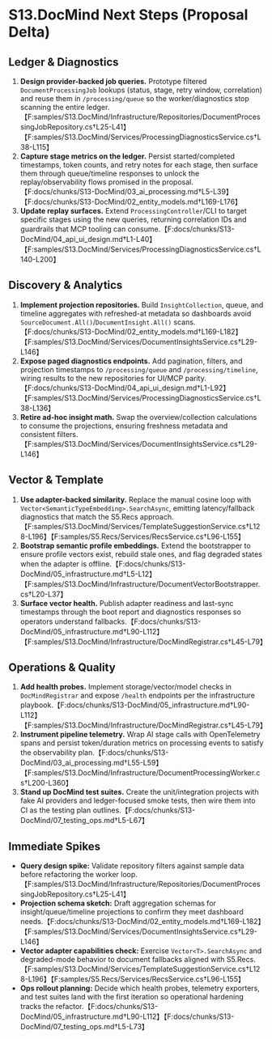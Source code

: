 # S13.DocMind Next Steps (Proposal Delta)

## Ledger & Diagnostics
1. **Design provider-backed job queries.** Prototype filtered `DocumentProcessingJob` lookups (status, stage, retry window, correlation) and reuse them in `/processing/queue` so the worker/diagnostics stop scanning the entire ledger.【F:samples/S13.DocMind/Infrastructure/Repositories/DocumentProcessingJobRepository.cs†L25-L41】【F:samples/S13.DocMind/Services/ProcessingDiagnosticsService.cs†L38-L115】
2. **Capture stage metrics on the ledger.** Persist started/completed timestamps, token counts, and retry notes for each stage, then surface them through queue/timeline responses to unlock the replay/observability flows promised in the proposal.【F:docs/chunks/S13-DocMind/03_ai_processing.md†L5-L39】【F:docs/chunks/S13-DocMind/02_entity_models.md†L169-L176】
3. **Update replay surfaces.** Extend `ProcessingController`/CLI to target specific stages using the new queries, returning correlation IDs and guardrails that MCP tooling can consume.【F:docs/chunks/S13-DocMind/04_api_ui_design.md†L1-L40】【F:samples/S13.DocMind/Services/ProcessingDiagnosticsService.cs†L140-L200】

## Discovery & Analytics
1. **Implement projection repositories.** Build `InsightCollection`, queue, and timeline aggregates with refreshed-at metadata so dashboards avoid `SourceDocument.All()`/`DocumentInsight.All()` scans.【F:docs/chunks/S13-DocMind/02_entity_models.md†L169-L182】【F:samples/S13.DocMind/Services/DocumentInsightsService.cs†L29-L146】
2. **Expose paged diagnostics endpoints.** Add pagination, filters, and projection timestamps to `/processing/queue` and `/processing/timeline`, wiring results to the new repositories for UI/MCP parity.【F:docs/chunks/S13-DocMind/04_api_ui_design.md†L1-L92】【F:samples/S13.DocMind/Services/ProcessingDiagnosticsService.cs†L38-L136】
3. **Retire ad-hoc insight math.** Swap the overview/collection calculations to consume the projections, ensuring freshness metadata and consistent filters.【F:samples/S13.DocMind/Services/DocumentInsightsService.cs†L29-L146】

## Vector & Template
1. **Use adapter-backed similarity.** Replace the manual cosine loop with `Vector<SemanticTypeEmbedding>.SearchAsync`, emitting latency/fallback diagnostics that match the S5.Recs approach.【F:samples/S13.DocMind/Services/TemplateSuggestionService.cs†L128-L196】【F:samples/S5.Recs/Services/RecsService.cs†L96-L155】
2. **Bootstrap semantic profile embeddings.** Extend the bootstrapper to ensure profile vectors exist, rebuild stale ones, and flag degraded states when the adapter is offline.【F:docs/chunks/S13-DocMind/05_infrastructure.md†L5-L12】【F:samples/S13.DocMind/Infrastructure/DocumentVectorBootstrapper.cs†L20-L37】
3. **Surface vector health.** Publish adapter readiness and last-sync timestamps through the boot report and diagnostics responses so operators understand fallbacks.【F:docs/chunks/S13-DocMind/05_infrastructure.md†L90-L112】【F:samples/S13.DocMind/Infrastructure/DocMindRegistrar.cs†L45-L79】

## Operations & Quality
1. **Add health probes.** Implement storage/vector/model checks in `DocMindRegistrar` and expose `/health` endpoints per the infrastructure playbook.【F:docs/chunks/S13-DocMind/05_infrastructure.md†L90-L112】【F:samples/S13.DocMind/Infrastructure/DocMindRegistrar.cs†L45-L79】
2. **Instrument pipeline telemetry.** Wrap AI stage calls with OpenTelemetry spans and persist token/duration metrics on processing events to satisfy the observability plan.【F:docs/chunks/S13-DocMind/03_ai_processing.md†L55-L59】【F:samples/S13.DocMind/Infrastructure/DocumentProcessingWorker.cs†L200-L360】
3. **Stand up DocMind test suites.** Create the unit/integration projects with fake AI providers and ledger-focused smoke tests, then wire them into CI as the testing plan outlines.【F:docs/chunks/S13-DocMind/07_testing_ops.md†L5-L67】

## Immediate Spikes
- **Query design spike:** Validate repository filters against sample data before refactoring the worker loop.【F:samples/S13.DocMind/Infrastructure/Repositories/DocumentProcessingJobRepository.cs†L25-L41】
- **Projection schema sketch:** Draft aggregation schemas for insight/queue/timeline projections to confirm they meet dashboard needs.【F:docs/chunks/S13-DocMind/02_entity_models.md†L169-L182】【F:samples/S13.DocMind/Services/DocumentInsightsService.cs†L29-L146】
- **Vector adapter capabilities check:** Exercise `Vector<T>.SearchAsync` and degraded-mode behavior to document fallbacks aligned with S5.Recs.【F:samples/S13.DocMind/Services/TemplateSuggestionService.cs†L128-L196】【F:samples/S5.Recs/Services/RecsService.cs†L96-L155】
- **Ops rollout planning:** Decide which health probes, telemetry exporters, and test suites land with the first iteration so operational hardening tracks the refactor.【F:docs/chunks/S13-DocMind/05_infrastructure.md†L90-L112】【F:docs/chunks/S13-DocMind/07_testing_ops.md†L5-L73】
